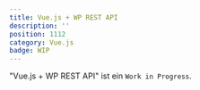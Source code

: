 ```yaml
---
title: Vue.js + WP REST API
description: ''
position: 1112
category: Vue.js
badge: WIP
---
```


<alert type="info">"Vue.js + WP REST API" ist ein `Work in Progress`.</alert>

